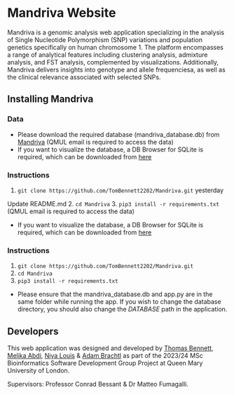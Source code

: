 # **Mandriva Website**
Mandriva is a genomic analysis web application specializing in the analysis of Single Nucleotide Polymorphism (SNP) variations and population genetics specifically on human chromosome 1. The platform encompasses a range of analytical features including clustering analysis, admixture analysis, and FST analysis, complemented by visualizations. Additionally, Mandriva delivers insights into genotype and allele frequenciesa, as well as the clinical relevance associated with selected SNPs.


## Installing Mandriva
### Data
* Please download the required database (mandriva_database.db) from [Mandriva](https://qmulprod-my.sharepoint.com/:f:/g/personal/bt23629_qmul_ac_uk/EuwCtRYgQb9PlN-T18AO-54B21IENhkSLMXAFRdZJxm9xQ?e=h9aLxJ) (QMUL email is required to access the data)
* If you want to visualize the database, a DB Browser for SQLite is required, which can be downloaded from [here](https://sqlitebrowser.org/dl/) 


### Instructions 
1. `git clone https://github.com/TomBennett2202/Mandriva.git`
yesterday

Update README.md
2. `cd Mandriva`
3. `pip3 install -r requirements.txt`
(QMUL email is required to access the data)
* If you want to visualize the database, a DB Browser for SQLite is required, which can be downloaded from [here](https://sqlitebrowser.org/dl/) 


### Instructions 

1. `git clone https://github.com/TomBennett2202/Mandriva.git`
2. `cd Mandriva`
3. `pip3 install -r requirements.txt`


* Please ensure that the mandriva_database.db and app.py are in the same folder while running the app.
If you wish to change the database directory, you should also change the *DATABASE* path in the application.



## Developers
This web application was designed and developed by [Thomas Bennett](https://github.com/TomBennett2202), [Melika Abdi](https://github.com/meliabdi), [Niya Louis](https://github.com/Niyalouis) & [Adam Brachtl](https://github.com/ABrachtl) as part of the 2023/24 MSc Bioinformatics Software Development Group Project at Queen Mary University of London. 

Supervisors: Professor Conrad Bessant & Dr Matteo Fumagalli.



